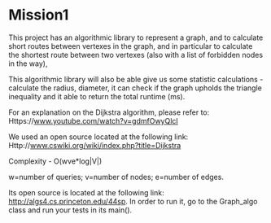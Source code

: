# Mission1
This project has an algorithmic library to represent a graph, and to calculate short routes between vertexes in the graph,
and in particular to calculate the shortest route between two vertexes (also with a list of forbidden nodes in the way),

This algorithmic library will also be able give us some statistic calculations - calculate the radius, diameter,
it can check if the graph upholds the triangle inequality and it able to return the total runtime (ms).

For an explanation on the Dijkstra algorithm, please refer to: Https://www.youtube.com/watch?v=gdmfOwyQlcI

We used an open source located at the following link: Http://www.cswiki.org/wiki/index.php?title=Dijkstra

Complexity - O(wve*log|V|)

w=number of queries; v=number of nodes; e=number of edges.

Its open source is located at the following link: http://algs4.cs.princeton.edu/44sp.
In order to run it, go to the Graph_algo class and run your tests in its main().
